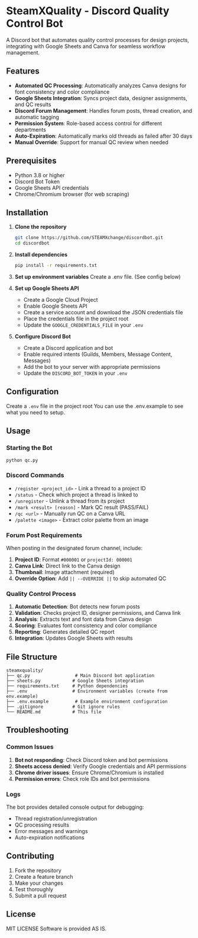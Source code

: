 # SteamXQuality - Discord Quality Control Bot

A Discord bot that automates quality control processes for design projects, integrating with Google Sheets and Canva for seamless workflow management.

## Features

- **Automated QC Processing**: Automatically analyzes Canva designs for font consistency and color compliance
- **Google Sheets Integration**: Syncs project data, designer assignments, and QC results
- **Discord Forum Management**: Handles forum posts, thread creation, and automatic tagging
- **Permission System**: Role-based access control for different departments
- **Auto-Expiration**: Automatically marks old threads as failed after 30 days
- **Manual Override**: Support for manual QC review when needed

## Prerequisites

- Python 3.8 or higher
- Discord Bot Token
- Google Sheets API credentials
- Chrome/Chromium browser (for web scraping)

## Installation

1. **Clone the repository**
   ```bash
   git clone https://github.com/STEAMXchange/discordbot.git
   cd discordbot
   ```

2. **Install dependencies**
   ```bash
   pip install -r requirements.txt
   ```

3. **Set up environment variables**
   Create a .env file. (See config below)

4. **Set up Google Sheets API**
   - Create a Google Cloud Project
   - Enable Google Sheets API
   - Create a service account and download the JSON credentials file
   - Place the credentials file in the project root
   - Update the `GOOGLE_CREDENTIALS_FILE` in your `.env`

5. **Configure Discord Bot**
   - Create a Discord application and bot
   - Enable required intents (Guilds, Members, Message Content, Messages)
   - Add the bot to your server with appropriate permissions
   - Update the `DISCORD_BOT_TOKEN` in your `.env`

## Configuration

Create a `.env` file in the project root
You can use the .env.example to see what you need to setup.

## Usage

### Starting the Bot

```bash
python qc.py
```

### Discord Commands

- `/register <project_id>` - Link a thread to a project ID
- `/status` - Check which project a thread is linked to
- `/unregister` - Unlink a thread from its project
- `/mark <result> [reason]` - Mark QC result (PASS/FAIL)
- `/qc <url>` - Manually run QC on a Canva URL
- `/palette <image>` - Extract color palette from an image

### Forum Post Requirements

When posting in the designated forum channel, include:

1. **Project ID**: Format `#000001` or `projectId: 000001`
2. **Canva Link**: Direct link to the Canva design
3. **Thumbnail**: Image attachment (required)
4. **Override Option**: Add `|| --OVERRIDE ||` to skip automated QC

### Quality Control Process

1. **Automatic Detection**: Bot detects new forum posts
2. **Validation**: Checks project ID, designer permissions, and Canva link
3. **Analysis**: Extracts text and font data from Canva design
4. **Scoring**: Evaluates font consistency and color compliance
5. **Reporting**: Generates detailed QC report
6. **Integration**: Updates Google Sheets with results

## File Structure

```
steamxquality/
├── qc.py                 # Main Discord bot application
├── sheets.py            # Google Sheets integration
├── requirements.txt     # Python dependencies
├── .env                 # Environment variables (create from env.example)
├── .env.example          # Example environment configuration
├── .gitignore           # Git ignore rules
└── README.md            # This file
```
## Troubleshooting

### Common Issues

1. **Bot not responding**: Check Discord token and bot permissions
2. **Sheets access denied**: Verify Google credentials and API permissions
3. **Chrome driver issues**: Ensure Chrome/Chromium is installed
4. **Permission errors**: Check role IDs and bot permissions

### Logs

The bot provides detailed console output for debugging:
- Thread registration/unregistration
- QC processing results
- Error messages and warnings
- Auto-expiration notifications

## Contributing

1. Fork the repository
2. Create a feature branch
3. Make your changes
4. Test thoroughly
5. Submit a pull request

## License

MIT LICENSE
Software is provided AS IS.
